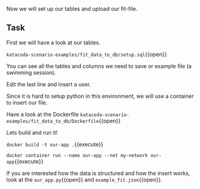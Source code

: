 Now we will set up our tables and upload our fit-file.

## Task

First we will have a look at our tables.

`katacoda-scenario-examples/fit_data_to_db/setup.sql`{{open}}

You can see all the tables and columns we need to save or example file (a swimming session).

Edit the last line and insert a user.

Since it is hard to setup python in this environment, we will use a container to insert our file.

Have a look at the Dockerfile `katacoda-scenario-examples/fit_data_to_db/Dockerfile`{{open}}

Lets build and run it!

`docker build -t our-app .`{{execute}}

`docker container run --name our-app --net my-network our-app`{{execute}}

If you are interested how the data is structured and how the insert works, look at the `our_app.py`{{open}} and `example_fit.json`{{open}}.
